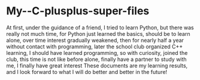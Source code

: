 # My--C-plusplus-super-files
At first, under the guidance of a friend, I tried to learn Python, but there was really not much time, for Python just learned the basics, should be to learn alone, over time interest gradually weakened, then for nearly half a year without contact with programming, later the school club organized C++ learning, I should have learned programming, so with curiosity, joined the club, this time is not like before alone, finally have a partner to study with me, I finally have great interest These documents are my learning results, and I look forward to what I will do better and better in the future!

